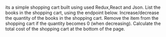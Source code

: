 its a simple shopping cart built using used Redux,React and Json.
List the books in the shopping cart, using the endpoint below.
Increase/decrease the quantity of the books in the shopping cart.
Remove the item from the shopping cart if the quantity becomes 0 (when decreasing).
Calculate the total cost of the shopping cart at the bottom of the page.
